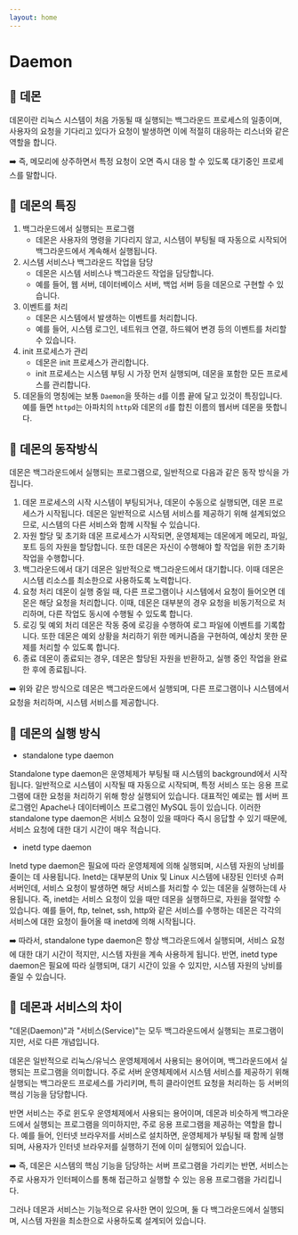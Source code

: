 ```yaml
---
layout: home
--- 
```


# Daemon

## 🔶 데몬

데몬이란 리눅스 시스템이 처음 가동될 때 실행되는 백그라운드 프로세스의 일종이며, 사용자의 요청을 기다리고 있다가 요청이 발생하면 이에 적절히 대응하는 리스너와 같은 역할을 합니다. 

➡️ 즉, 메모리에 상주하면서 특정 요청이 오면 즉시 대응 할 수 있도록 대기중인 프로세스를 말합니다.

## 🔶 데몬의 특징

1. 백그라운드에서 실행되는 프로그램
    - 데몬은 사용자의 명령을 기다리지 않고, 시스템이 부팅될 때 자동으로 시작되어 백그라운드에서 계속해서 실행됩니다.
2. 시스템 서비스나 백그라운드 작업을 담당
    - 데몬은 시스템 서비스나 백그라운드 작업을 담당합니다.
    - 예를 들어, 웹 서버, 데이터베이스 서버, 백업 서버 등을 데몬으로 구현할 수 있습니다.
3. 이벤트를 처리
    - 데몬은 시스템에서 발생하는 이벤트를 처리합니다.
    - 예를 들어, 시스템 로그인, 네트워크 연결, 하드웨어 변경 등의 이벤트를 처리할 수 있습니다.
4. init 프로세스가 관리
    - 데몬은 init 프로세스가 관리합니다.
    - init 프로세스는 시스템 부팅 시 가장 먼저 실행되며, 데몬을 포함한 모든 프로세스를 관리합니다.
5. 데몬들의 명칭에는 보통 `Daemon`을 뜻하는 `d`를 이름 끝에 달고 있것이 특징입니다. 예를 들면 `httpd`는 아파치의 `http`와 데몬의 `d`를 합친 이름의 웹서버 데몬을 뜻합니다.

## 🔶 데몬의 동작방식

데몬은 백그라운드에서 실행되는 프로그램으로, 일반적으로 다음과 같은 동작 방식을 가집니다.

1. 데몬 프로세스의 시작
시스템이 부팅되거나, 데몬이 수동으로 실행되면, 데몬 프로세스가 시작됩니다. 데몬은 일반적으로 시스템 서비스를 제공하기 위해 설계되었으므로, 시스템의 다른 서비스와 함께 시작될 수 있습니다.
2. 자원 할당 및 초기화
데몬 프로세스가 시작되면, 운영체제는 데몬에게 메모리, 파일, 포트 등의 자원을 할당합니다. 또한 데몬은 자신이 수행해야 할 작업을 위한 초기화 작업을 수행합니다.
3. 백그라운드에서 대기
데몬은 일반적으로 백그라운드에서 대기합니다. 이때 데몬은 시스템 리소스를 최소한으로 사용하도록 노력합니다.
4. 요청 처리
데몬이 실행 중일 때, 다른 프로그램이나 시스템에서 요청이 들어오면 데몬은 해당 요청을 처리합니다. 이때, 데몬은 대부분의 경우 요청을 비동기적으로 처리하며, 다른 작업도 동시에 수행될 수 있도록 합니다.
5. 로깅 및 예외 처리
데몬은 작동 중에 로깅을 수행하여 로그 파일에 이벤트를 기록합니다. 또한 데몬은 예외 상황을 처리하기 위한 메커니즘을 구현하여, 예상치 못한 문제를 처리할 수 있도록 합니다.
6. 종료
데몬이 종료되는 경우, 데몬은 할당된 자원을 반환하고, 실행 중인 작업을 완료한 후에 종료됩니다.

➡️ 위와 같은 방식으로 데몬은 백그라운드에서 실행되며, 다른 프로그램이나 시스템에서 요청을 처리하며, 시스템 서비스를 제공합니다.

## 🔶 데몬의 실행 방식

- standalone type daemon

Standalone type daemon은 운영체제가 부팅될 때 시스템의 background에서 시작됩니다. 일반적으로 시스템이 시작될 때 자동으로 시작되며, 특정 서비스 또는 응용 프로그램에 대한 요청을 처리하기 위해 항상 실행되어 있습니다. 대표적인 예로는 웹 서버 프로그램인 Apache나 데이터베이스 프로그램인 MySQL 등이 있습니다. 이러한 standalone type daemon은 서비스 요청이 있을 때마다 즉시 응답할 수 있기 때문에, 서비스 요청에 대한 대기 시간이 매우 적습니다.

- inetd type daemon

Inetd type daemon은 필요에 따라 운영체제에 의해 실행되며, 시스템 자원의 낭비를 줄이는 데 사용됩니다. Inetd는 대부분의 Unix 및 Linux 시스템에 내장된 인터넷 슈퍼서버인데, 서비스 요청이 발생하면 해당 서비스를 처리할 수 있는 데몬을 실행하는데 사용됩니다. 즉, inetd는 서비스 요청이 있을 때만 데몬을 실행하므로, 자원을 절약할 수 있습니다. 예를 들어, ftp, telnet, ssh, http와 같은 서비스를 수행하는 데몬은 각각의 서비스에 대한 요청이 들어올 때 inetd에 의해 시작됩니다.

➡️ 따라서, standalone type daemon은 항상 백그라운드에서 실행되며, 서비스 요청에 대한 대기 시간이 적지만, 시스템 자원을 계속 사용하게 됩니다. 반면, inetd type daemon은 필요에 따라 실행되며, 대기 시간이 있을 수 있지만, 시스템 자원의 낭비를 줄일 수 있습니다.

## 🔶 데몬과 서비스의 차이

"데몬(Daemon)"과 "서비스(Service)"는 모두 백그라운드에서 실행되는 프로그램이지만, 서로 다른 개념입니다.

데몬은 일반적으로 리눅스/유닉스 운영체제에서 사용되는 용어이며, 백그라운드에서 실행되는 프로그램을 의미합니다. 주로 서버 운영체제에서 시스템 서비스를 제공하기 위해 실행되는 백그라운드 프로세스를 가리키며, 특히 클라이언트 요청을 처리하는 등 서버의 핵심 기능을 담당합니다.

반면 서비스는 주로 윈도우 운영체제에서 사용되는 용어이며, 데몬과 비슷하게 백그라운드에서 실행되는 프로그램을 의미하지만, 주로 응용 프로그램을 제공하는 역할을 합니다. 예를 들어, 인터넷 브라우저를 서비스로 설치하면, 운영체제가 부팅될 때 함께 실행되며, 사용자가 인터넷 브라우저를 실행하기 전에 이미 실행되어 있습니다.

➡️ 즉, 데몬은 시스템의 핵심 기능을 담당하는 서버 프로그램을 가리키는 반면, 서비스는 주로 사용자가 인터페이스를 통해 접근하고 실행할 수 있는 응용 프로그램을 가리킵니다. 

그러나 데몬과 서비스는 기능적으로 유사한 면이 있으며, 둘 다 백그라운드에서 실행되며, 시스템 자원을 최소한으로 사용하도록 설계되어 있습니다.